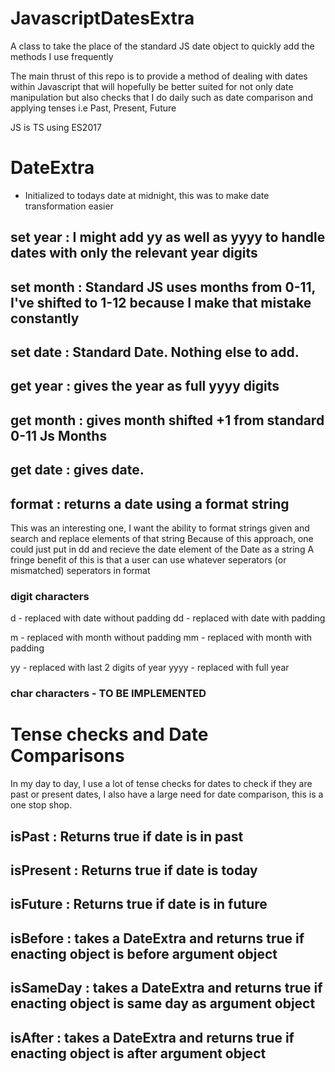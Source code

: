 # JavascriptDatesExtra
A class to take the place of the standard JS date object to quickly add the methods I use frequently

The main thrust of this repo is to provide a method of dealing with dates within Javascript that will hopefully be better suited for not only date manipulation but also checks that I do daily such as date comparison and applying tenses i.e Past, Present, Future

JS is TS using ES2017

# DateExtra
- Initialized to todays date at midnight, this was to make date transformation easier

## set year  : I might add yy as well as yyyy to handle dates with only the relevant year digits
## set month : Standard JS uses months from 0-11, I've shifted to 1-12 because I make that mistake constantly
## set date  : Standard Date. Nothing else to add.

## get year  : gives the year as full yyyy digits
## get month : gives month shifted +1 from standard 0-11 Js Months
## get date  : gives date.

## format    : returns a date using a format string
This was an interesting one, I want the ability to format strings given and search and replace elements of that string
Because of this approach, one could just put in dd and recieve the date element of the Date as a string
A fringe benefit of this is that a user can use whatever seperators (or mismatched) seperators in format

### digit characters
d - replaced with date without padding
dd  - replaced with date with padding

m - replaced with month without padding
mm - replaced with month with padding

yy - replaced with last 2 digits of year
yyyy - replaced with full year

### char characters - TO BE IMPLEMENTED

# Tense checks and Date Comparisons
In my day to day, I use a lot of tense checks for dates to check if they are past or present dates,
I also have a large need for date comparison, this is a one stop shop.

## isPast    : Returns true if date is in past 
## isPresent : Returns true if date is today
## isFuture  : Returns true if date is in future 

## isBefore  : takes a DateExtra and returns true if enacting object is before argument object
## isSameDay : takes a DateExtra and returns true if enacting object is same day as argument object
## isAfter   : takes a DateExtra and returns true if enacting object is after argument object
